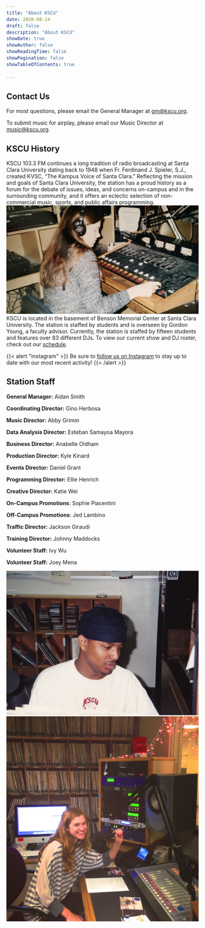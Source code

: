 ```yaml
---
title: "About KSCU"
date: 2020-08-14
draft: false
description: "About KSCU"
showDate: true
showAuthor: false
showReadingTime: false
showPagination: false
showTableOfContents: true

---
```

<style>
    #metadata {
        display: none;
    }

    #article-header {
        padding-bottom: 12px;
    }
</style>
## Contact Us
For most questions, please email the General Manager at [gm@kscu.org](mailto:gm@kscu.org).

To submit music for airplay, please email our Music Director at [music@kscu.org](mailto:music@kscu.org).

## KSCU History

KSCU 103.3 FM continues a long tradition of radio broadcasting at Santa Clara University dating back to 1948 when Fr. Ferdinand J. Spieler, S.J., created KVSC, “The Kampus Voice of Santa Clara.” Reflecting the mission and goals of Santa Clara University, the station has a proud history as a forum for the debate of issues, ideas, and concerns on-campus and in the surrounding community, and it offers an eclectic selection of non-commercial music, sports, and public affairs programming.
![KSCU Board](kscu-vintage-board.jpg "Vintage KSCU Broadcasting Board")
KSCU is located in the basement of Benson Memorial Center at Santa Clara University. The station is staffed by students and is overseen by Gordon Young, a faculty advisor. Currently, the station is staffed by fifteen students and features over 83 different DJs. To view our current show and DJ roster, check out our [schedule](/schedule/).

{{< alert "instagram" >}}
Be sure to [follow us on Instagram](https://www.instagram.com/kscuradio/) to stay up to date with our most recent activity!
{{< /alert >}}

## Station Staff

**General Manager:** Aidan Smith

**Coordinating Director:** Gino Herbosa

**Music Director:** Abby Grimm

**Data Analysis Director:** Esteban Samayoa Mayora

**Business Director:** Anabelle Oldham

**Production Director:** Kyle Kinard

**Events Director:** Daniel Grant

**Programming Director:** Ellie Henrich

**Creative Director:** Katie Wei

**On-Campus Promotions**: Sophie Piacentini

**Off-Campus Promotions**: Jed Lambino

**Traffic Director:** Jackson Giraudi

**Training Director:** Johnny Maddocks

**Volunteer Staff:** Ivy Wu

**Volunteer Staff:** Joey Mena


![KSCU Staff Members](kscu-vintage-2.jpg "Former KSCU Staff Member")
![KSCU Studio](kscu-studio.jpg "Current KSCU Studio")